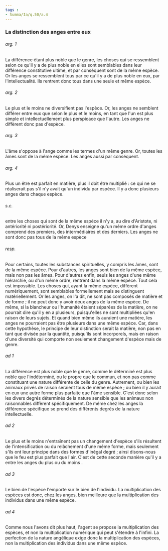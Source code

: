 ```yaml
---
tags : 
- Summa/Ia/q.50/a.4
---
```


### La distinction des anges entre eux

###### arg. 1
La différence étant plus noble que le genre, les choses qui se ressemblent selon ce qu'il y a de plus noble en elles sont semblables dans leur différence constitutive ultime, et par conséquent sont de la même espèce. Or les anges se ressemblent tous par ce qu'il y a de plus noble en eux, par l'intellectualité. Ils rentrent donc tous dans une seule et même espèce. 

###### arg. 2
Le plus et le moins ne diversifient pas l'espèce. Or, les anges ne semblent différer entre eux que selon le plus et le moins, en tant que l'un est plus simple et intellectuellement plus perspicace que l'autre. Les anges ne diffèrent donc pas d'espèce. 

###### arg. 3
L'âme s'oppose à l'ange comme les termes d'un même genre. Or, toutes les âmes sont de la même espèce. Les anges aussi par conséquent. 

###### arg. 4
Plus un être est parfait en matière, plus il doit être multiplié : ce qui ne se réaliserait pas s'il n'y avait qu'un individu par espèce. Il y a donc plusieurs anges dans chaque espèce. 

###### s.c.
entre les choses qui sont de la même espèce il n'y a, au dire d'Aristote, ni antériorité ni postériorité. Or, Denys enseigne qu'un même ordre d'anges comprend des premiers, des intermédiaires et des derniers. Les anges ne sont donc pas tous de la même espèce 

###### resp.
Pour certains, toutes les substances spirituelles, y compris les âmes, sont de la même espèce. Pour d'autres, les anges sont bien de la même espèce, mais non pas les âmes. Pour d'autres enfin, seuls les anges d'une même hiérarchie, ou d'un même ordre, rentrent dans la même espèce. Tout cela est impossible. Les choses qui, ayant la même espèce, diffèrent numériquement, sont semblables formellement mais se distinguent matériellement. Or les anges, on l'a dit, ne sont pas composés de matière et de forme ; il ne peut donc y avoir deux anges de la même espèce. De même, si la blancheur ou l'humanité étaient séparées de la matière, on ne pourrait dire qu'il y en a plusieurs, puisqu'elles ne sont multipliées qu'en raison de leurs sujets. Et quand bien même ils auraient une matière, les anges ne pourraient pas être plusieurs dans une même espèce. Car, dans cette hypothèse, le principe de leur distinction serait la matière, non pas en tant que divisée par la quantité, puisqu'ils sont incorporels, mais en raison d'une diversité qui comporte non seulement changement d'espèce mais de genre. 

###### ad 1
La différence est plus noble que le genre, comme le déterminé est plus noble que l'indéterminé, ou le propre que le commun, et non pas comme constituant une nature différente de celle du genre. Autrement, ou bien les animaux privés de raison seraient tous de même espèce ; ou bien il y aurait en eux une autre forme plus parfaite que l'âme sensible. C'est donc selon les divers degrés déterminés de la nature sensible que les animaux non raisonnables diffèrent spécifiquement. De même chez les anges la différence spécifique se prend des différents degrés de la nature intellectuelle. 

###### ad 2
Le plus et le moins n'entraînent pas un changement d'espèce s'ils résultent de l'intensification ou du relâchement d'une même forme, mais seulement s'ils ont leur principe dans des formes d'inégal degré ; ainsi disons-nous que le feu est plus parfait que l'air. C'est de cette seconde manière qu'il y a entre les anges du plus ou du moins . 

###### ad 3
Le bien de l'espèce l'emporte sur le bien de l'individu. La multiplication des espèces est donc, chez les anges, bien meilleure que la multiplication des individus dans une même espèce. 

###### ad 4
Comme nous l'avons dit plus haut, l'agent se propose la multiplication des espèces, et non la multiplication numérique qui peut s'étendre à l'infini. La perfection de la nature angélique exige donc la multiplication des espèces, non la multiplication des individus dans une même espèce. 



